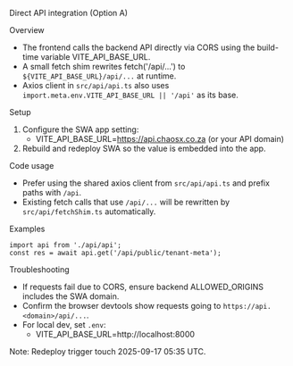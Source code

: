 Direct API integration (Option A)

Overview
- The frontend calls the backend API directly via CORS using the build-time variable VITE_API_BASE_URL.
- A small fetch shim rewrites fetch('/api/...') to `${VITE_API_BASE_URL}/api/...` at runtime.
- Axios client in `src/api/api.ts` also uses `import.meta.env.VITE_API_BASE_URL || '/api'` as its base.

Setup
1) Configure the SWA app setting:
   - VITE_API_BASE_URL=https://api.chaosx.co.za (or your API domain)
2) Rebuild and redeploy SWA so the value is embedded into the app.

Code usage
- Prefer using the shared axios client from `src/api/api.ts` and prefix paths with `/api`.
- Existing fetch calls that use `/api/...` will be rewritten by `src/api/fetchShim.ts` automatically.

Examples
```
import api from './api/api';
const res = await api.get('/api/public/tenant-meta');
```

Troubleshooting
- If requests fail due to CORS, ensure backend ALLOWED_ORIGINS includes the SWA domain.
- Confirm the browser devtools show requests going to `https://api.<domain>/api/...`.
- For local dev, set `.env`:
  - VITE_API_BASE_URL=http://localhost:8000

Note: Redeploy trigger touch 2025-09-17 05:35 UTC.

